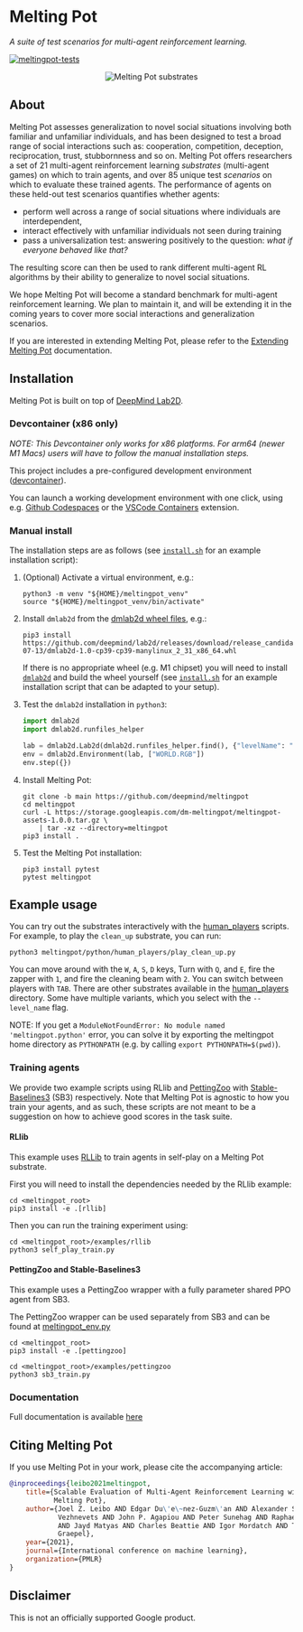 # Melting Pot

*A suite of test scenarios for multi-agent reinforcement learning.*


[![meltingpot-tests](../../actions/workflows/ci.yml/badge.svg)](../../actions/workflows/ci.yml)

<div align="center">
  <img src="meltingpot/docs/images/meltingpot_montage_360.gif"
       alt="Melting Pot substrates" />
</div>

## About

Melting Pot assesses generalization to novel social situations involving both
familiar and unfamiliar individuals, and has been designed to test a broad range
of social interactions such as: cooperation, competition, deception,
reciprocation, trust, stubbornness and so on. Melting Pot offers researchers a
set of 21 multi-agent reinforcement learning _substrates_ (multi-agent games) on
which to train agents, and over 85 unique test _scenarios_ on which to evaluate
these trained agents. The performance of agents on these held-out test scenarios
quantifies whether agents:

*   perform well across a range of social situations where individuals are
    interdependent,
*   interact effectively with unfamiliar individuals not seen during training
*   pass a universalization test: answering positively to the question: _what
    if everyone behaved like that?_

The resulting score can then be used to rank different multi-agent RL algorithms
by their ability to generalize to novel social situations.

We hope Melting Pot will become a standard benchmark for multi-agent
reinforcement learning. We plan to maintain it, and will be extending it in the
coming years to cover more social interactions and generalization scenarios.

If you are interested in extending Melting Pot, please refer to the
[Extending Melting Pot](meltingpot/docs/extending.md)
documentation.

## Installation

Melting Pot is built on top of
[DeepMind Lab2D](https://github.com/deepmind/lab2d). 

### Devcontainer (x86 only)

*NOTE: This Devcontainer only works for x86 platforms. For arm64 (newer M1 Macs) users will have to follow the manual installation steps.*

This project includes a pre-configured development environment ([devcontainer](https://containers.dev)).

You can launch a working development environment with one click, using e.g. [Github
Codespaces](https://github.com/features/codespaces) or the [VSCode
Containers](https://code.visualstudio.com/docs/remote/containers-tutorial) extension.

### Manual install

The installation steps are
as follows (see [`install.sh`](https://github.com/deepmind/meltingpot/blob/main/install.sh)
for an example installation script):

1.  (Optional) Activate a virtual environment, e.g.:

    ```shell
    python3 -m venv "${HOME}/meltingpot_venv"
    source "${HOME}/meltingpot_venv/bin/activate"
    ```

2.  Install `dmlab2d` from the
    [dmlab2d wheel files](https://github.com/deepmind/lab2d/releases/tag/release_candidate_2021-07-13), e.g.:

    ```shell
    pip3 install https://github.com/deepmind/lab2d/releases/download/release_candidate_2021-07-13/dmlab2d-1.0-cp39-cp39-manylinux_2_31_x86_64.whl
    ```

    If there is no appropriate wheel (e.g. M1 chipset) you will need to install
    [`dmlab2d`](https://github.com/deepmind/lab2d) and build the wheel yourself
    (see
    [`install.sh`](https://github.com/deepmind/meltingpot/blob/main/install.sh)
    for an example installation script that can be adapted to your setup).

3.  Test the `dmlab2d` installation in `python3`:

    ```python
    import dmlab2d
    import dmlab2d.runfiles_helper

    lab = dmlab2d.Lab2d(dmlab2d.runfiles_helper.find(), {"levelName": "chase_eat"})
    env = dmlab2d.Environment(lab, ["WORLD.RGB"])
    env.step({})
    ```

4.  Install Melting Pot:

    ```shell
    git clone -b main https://github.com/deepmind/meltingpot
    cd meltingpot
    curl -L https://storage.googleapis.com/dm-meltingpot/meltingpot-assets-1.0.0.tar.gz \
        | tar -xz --directory=meltingpot
    pip3 install .
    ```

5.  Test the Melting Pot installation:

    ```shell
    pip3 install pytest
    pytest meltingpot
    ```

## Example usage

You can try out the substrates interactively with the
[human_players](meltingpot/python/human_players) scripts. For example, to play the
`clean_up` substrate, you can run:

```shell
python3 meltingpot/python/human_players/play_clean_up.py
```

You can move around with the `W`, `A`, `S`, `D` keys, Turn with `Q`, and `E`,
fire the zapper with `1`, and fire the cleaning beam with `2`. You can switch
between players with `TAB`. There are other substrates available in the
[human_players](meltingpot/python/human_players) directory. Some have multiple variants,
which you select with the `--level_name` flag.

NOTE: If you get a `ModuleNotFoundError: No module named 'meltingpot.python'`
      error, you can solve it by exporting the meltingpot home directory as
      `PYTHONPATH` (e.g. by calling `export PYTHONPATH=$(pwd)`).

### Training agents
We provide two example scripts using RLlib and [PettingZoo](https://github.com/Farama-Foundation/PettingZoo) with [Stable-Baselines3](https://github.com/DLR-RM/stable-baselines3) (SB3) respectively. Note that Melting Pot is agnostic to how you train your agents, and as such, these scripts are not meant to be a suggestion on how to achieve good scores in the task suite.

#### RLlib
This example uses [RLLib](https://github.com/ray-project/ray) to train agents in self-play on a Melting Pot substrate.

First you will need to install the dependencies needed by the RLlib example:

```shell
cd <meltingpot_root>
pip3 install -e .[rllib]
```

Then you can run the training experiment using:

```shell
cd <meltingpot_root>/examples/rllib
python3 self_play_train.py
```

#### PettingZoo and Stable-Baselines3
This example uses a PettingZoo wrapper with a fully parameter shared PPO agent from SB3.

The PettingZoo wrapper can be used separately from SB3 and
can be found at [meltingpot_env.py](examples/pettingzoo/meltingpot_env.py)

```shell
cd <meltingpot_root>
pip3 install -e .[pettingzoo]
```

```shell
cd <meltingpot_root>/examples/pettingzoo
python3 sb3_train.py
```

### Documentation

Full documentation is available
[here](meltingpot/docs/index.md)

## Citing Melting Pot

If you use Melting Pot in your work, please cite the accompanying article:

```bibtex
@inproceedings{leibo2021meltingpot,
    title={Scalable Evaluation of Multi-Agent Reinforcement Learning with
           Melting Pot},
    author={Joel Z. Leibo AND Edgar Du\'e\~nez-Guzm\'an AND Alexander Sasha
            Vezhnevets AND John P. Agapiou AND Peter Sunehag AND Raphael Koster
            AND Jayd Matyas AND Charles Beattie AND Igor Mordatch AND Thore
            Graepel},
    year={2021},
    journal={International conference on machine learning},
    organization={PMLR}
}
```

## Disclaimer

This is not an officially supported Google product.
